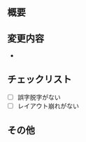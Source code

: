 ## 概要
<!-- 変更内容の概要を記述する -->


## 変更内容
<!-- 変更の詳細を箇条書きで記述する -->
- 

## チェックリスト
<!-- 以下の項目を確認したら、チェックを入れる -->

- [ ] 誤字脱字がない
- [ ] レイアウト崩れがない

## その他
<!-- 何か特記事項があれば記載する -->